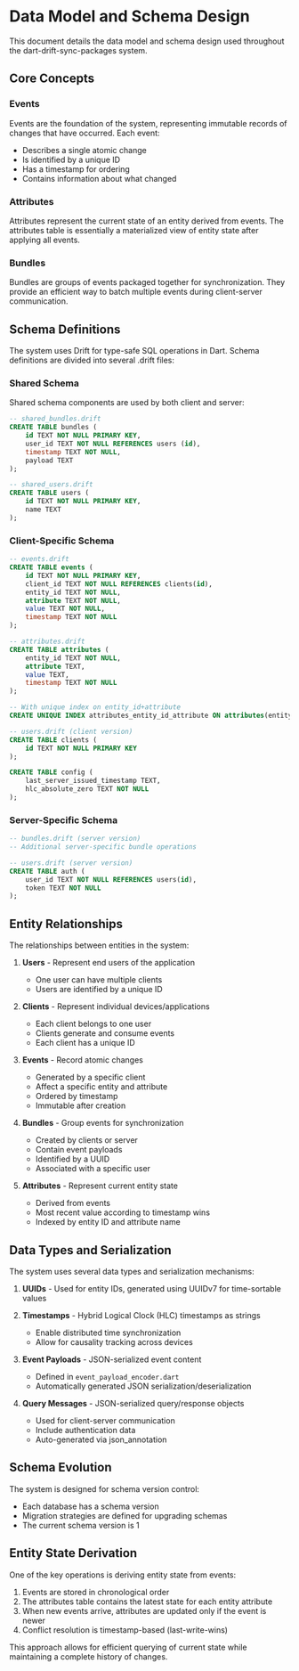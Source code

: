 # Data Model and Schema Design

This document details the data model and schema design used throughout the dart-drift-sync-packages system.

## Core Concepts

### Events

Events are the foundation of the system, representing immutable records of changes that have occurred. Each event:

- Describes a single atomic change
- Is identified by a unique ID
- Has a timestamp for ordering
- Contains information about what changed

### Attributes

Attributes represent the current state of an entity derived from events. The attributes table is essentially a materialized view of entity state after applying all events.

### Bundles

Bundles are groups of events packaged together for synchronization. They provide an efficient way to batch multiple events during client-server communication.

## Schema Definitions

The system uses Drift for type-safe SQL operations in Dart. Schema definitions are divided into several .drift files:

### Shared Schema

Shared schema components are used by both client and server:

```sql
-- shared_bundles.drift
CREATE TABLE bundles (
    id TEXT NOT NULL PRIMARY KEY,
    user_id TEXT NOT NULL REFERENCES users (id),
    timestamp TEXT NOT NULL,
    payload TEXT
);
```

```sql
-- shared_users.drift
CREATE TABLE users (
    id TEXT NOT NULL PRIMARY KEY,
    name TEXT
);
```

### Client-Specific Schema

```sql
-- events.drift
CREATE TABLE events (
    id TEXT NOT NULL PRIMARY KEY,
    client_id TEXT NOT NULL REFERENCES clients(id),
    entity_id TEXT NOT NULL,
    attribute TEXT NOT NULL,
    value TEXT NOT NULL,
    timestamp TEXT NOT NULL
);
```

```sql
-- attributes.drift
CREATE TABLE attributes (
    entity_id TEXT NOT NULL,
    attribute TEXT,
    value TEXT,
    timestamp TEXT NOT NULL
);

-- With unique index on entity_id+attribute
CREATE UNIQUE INDEX attributes_entity_id_attribute ON attributes(entity_id, attribute);
```

```sql
-- users.drift (client version)
CREATE TABLE clients (
    id TEXT NOT NULL PRIMARY KEY
);

CREATE TABLE config (
    last_server_issued_timestamp TEXT,
    hlc_absolute_zero TEXT NOT NULL
);
```

### Server-Specific Schema

```sql
-- bundles.drift (server version)
-- Additional server-specific bundle operations
```

```sql
-- users.drift (server version)
CREATE TABLE auth (
    user_id TEXT NOT NULL REFERENCES users(id),
    token TEXT NOT NULL
);
```

## Entity Relationships

The relationships between entities in the system:

1. **Users** - Represent end users of the application
   - One user can have multiple clients
   - Users are identified by a unique ID

2. **Clients** - Represent individual devices/applications
   - Each client belongs to one user
   - Clients generate and consume events
   - Each client has a unique ID

3. **Events** - Record atomic changes
   - Generated by a specific client
   - Affect a specific entity and attribute
   - Ordered by timestamp
   - Immutable after creation

4. **Bundles** - Group events for synchronization
   - Created by clients or server
   - Contain event payloads
   - Identified by a UUID
   - Associated with a specific user

5. **Attributes** - Represent current entity state
   - Derived from events
   - Most recent value according to timestamp wins
   - Indexed by entity ID and attribute name

## Data Types and Serialization

The system uses several data types and serialization mechanisms:

1. **UUIDs** - Used for entity IDs, generated using UUIDv7 for time-sortable values

2. **Timestamps** - Hybrid Logical Clock (HLC) timestamps as strings
   - Enable distributed time synchronization
   - Allow for causality tracking across devices

3. **Event Payloads** - JSON-serialized event content
   - Defined in `event_payload_encoder.dart`
   - Automatically generated JSON serialization/deserialization

4. **Query Messages** - JSON-serialized query/response objects
   - Used for client-server communication
   - Include authentication data
   - Auto-generated via json_annotation

## Schema Evolution

The system is designed for schema version control:

- Each database has a schema version
- Migration strategies are defined for upgrading schemas
- The current schema version is 1

## Entity State Derivation

One of the key operations is deriving entity state from events:

1. Events are stored in chronological order
2. The attributes table contains the latest state for each entity attribute
3. When new events arrive, attributes are updated only if the event is newer
4. Conflict resolution is timestamp-based (last-write-wins)

This approach allows for efficient querying of current state while maintaining a complete history of changes.